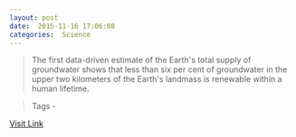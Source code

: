 ```yaml
---
layout: post
date:  2015-11-16 17:06:08 
categories:  Science    
---
```


> The first data-driven estimate of the Earth's total supply of groundwater shows that less than six per cent of groundwater in the upper two kilometers of the Earth's landmass is renewable within a human lifetime. 

>Tags -                                                                                                                                                     

[Visit Link](http://www.sciencedaily.com/releases/2015/11/151116120608.htm)
